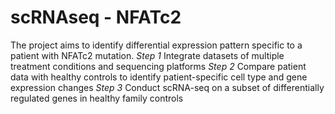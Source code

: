 # scRNAseq - NFATc2 

The project aims to identify differential expression pattern specific to a patient with NFATc2 mutation. 
*Step 1* Integrate datasets of multiple treatment conditions and sequencing platforms
*Step 2* Compare patient data with healthy controls to identify patient-specific cell type and gene expression changes
*Step 3* Conduct scRNA-seq on a subset of differentially regulated genes in healthy family controls